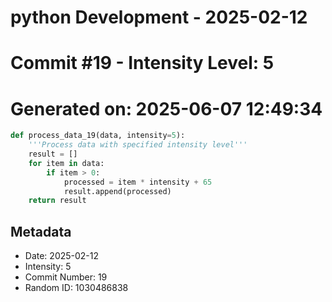 ﻿# python Development - 2025-02-12
# Commit #19 - Intensity Level: 5
# Generated on: 2025-06-07 12:49:34
```python
def process_data_19(data, intensity=5):
    '''Process data with specified intensity level'''
    result = []
    for item in data:
        if item > 0:
            processed = item * intensity + 65
            result.append(processed)
    return result
```
## Metadata
- Date: 2025-02-12
- Intensity: 5
- Commit Number: 19
- Random ID: 1030486838
